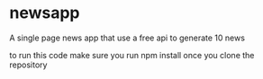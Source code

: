 # newsapp
A single page news app that use a free api to generate 10 news 

to run this code make sure you run npm install once you clone the repository
